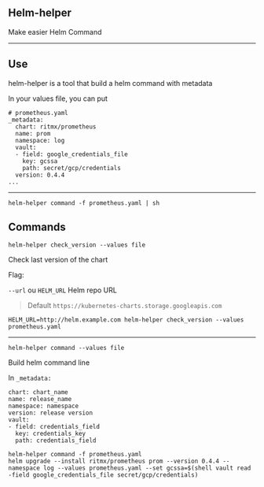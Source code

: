 ## Helm-helper

Make easier Helm Command

---
## Use

helm-helper is a tool that build a helm command with metadata

In your values file, you can put

```
# prometheus.yaml
_metadata:
  chart: ritmx/prometheus
  name: prom
  namespace: log
  vault:
  - field: google_credentials_file
    key: gcssa
    path: secret/gcp/credentials
  version: 0.4.4
...
```
---

```
helm-helper command -f prometheus.yaml | sh
```


## Commands

`helm-helper check_version --values file`

Check last version of the chart

Flag:

`--url` ou `HELM_URL` Helm repo URL
> Default `https://kubernetes-charts.storage.googleapis.com`

`HELM_URL=http://helm.example.com helm-helper check_version --values prometheus.yaml`

---

`helm-helper command --values file`

Build helm command line

In `_metadata:`

```
chart: chart_name
name: release_name
namespace: namespace
version: release version
vault:
- field: credentials_field
  key: credentials_key
  path: credentials_field
```

```
helm-helper command -f prometheus.yaml
helm upgrade --install ritmx/prometheus prom --version 0.4.4 --namespace log --values prometheus.yaml --set gcssa=$(shell vault read -field google_credentials_file secret/gcp/credentials)
```
